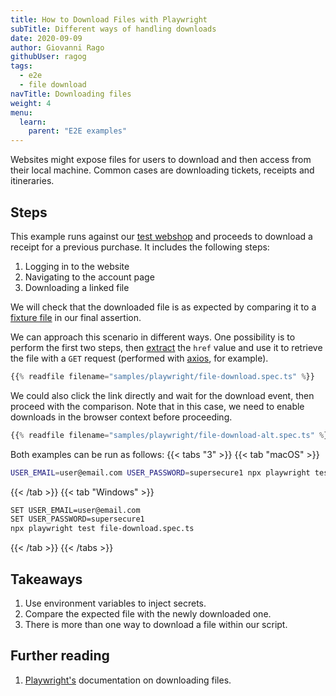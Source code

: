 ```yaml
---
title: How to Download Files with Playwright
subTitle: Different ways of handling downloads
date: 2020-09-09
author: Giovanni Rago
githubUser: ragog
tags:
  - e2e
  - file download
navTitle: Downloading files
weight: 4
menu:
  learn:
    parent: "E2E examples"
---
```


Websites might expose files for users to download and then access from their local machine. Common cases are downloading tickets, receipts and itineraries.

<!-- more -->

## Steps

This example runs against our [test webshop](https://danube-web.shop/) and proceeds to download a receipt for a previous purchase. It includes the following steps:

1. Logging in to the website
2. Navigating to the account page
3. Downloading a linked file

We will check that the downloaded file is as expected by comparing it to a [fixture file](/learn/playwright/handling-test-data/) in our final assertion.

We can approach this scenario in different ways. One possibility is to perform the first two steps, then [extract](/learn/playwright/web-scraping/) 
the `href` value and use it to retrieve the file with a `GET` request (performed with [axios](https://github.com/axios/axios), for example).

```ts {hl_lines=["14-18"] title="file-download.spec.ts"}
{{% readfile filename="samples/playwright/file-download.spec.ts" %}}
```

We could also click the link directly and wait for the download event, then proceed with the comparison.
Note that in this case, we need to enable downloads in the browser context before proceeding.

```ts {hl_lines=["13-19"] title="file-download-alt.spec.ts"}
{{% readfile filename="samples/playwright/file-download-alt.spec.ts" %}}
```

Both examples can be run as follows:
{{< tabs "3" >}}
{{< tab "macOS" >}}
```bash
USER_EMAIL=user@email.com USER_PASSWORD=supersecure1 npx playwright test file-download.spec.ts
```
{{< /tab >}}
{{< tab "Windows" >}}
```bash
SET USER_EMAIL=user@email.com
SET USER_PASSWORD=supersecure1
npx playwright test file-download.spec.ts
```
{{< /tab >}}
{{< /tabs >}}

## Takeaways

1. Use environment variables to inject secrets.
2. Compare the expected file with the newly downloaded one.
3. There is more than one way to download a file within our script.

## Further reading

1. [Playwright's](https://playwright.dev/#version=v1.3.0&path=docs%2Fapi.md&q=class-download) documentation on downloading files.
